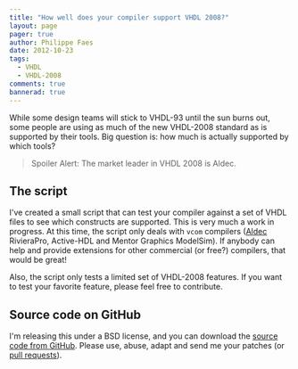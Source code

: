 ```yaml
---
title: "How well does your compiler support VHDL 2008?"
layout: page 
pager: true
author: Philippe Faes
date: 2012-10-23
tags: 
  - VHDL
  - VHDL-2008
comments: true
bannerad: true
---
```


While some design teams will stick to VHDL-93 until the sun burns out, some people are using as much of the new VHDL-2008 standard as is supported by their tools. Big question is: how much is actually supported by which tools?

> Spoiler Alert: The market leader in VHDL 2008 is Aldec.

## The script

I've created a small script that can test your compiler against a set of VHDL files to see which constructs are supported. This is very much a work in progress. At this time, the script only deals with `vcom` compilers ([Aldec](http://www.aldec.com) RivieraPro, Active-HDL and Mentor Graphics ModelSim). If anybody can help and provide extensions for other commercial (or free?) compilers, that would be great!

Also, the script only tests a limited set of VHDL-2008 features. If you want to test your favorite feature, please feel free to contribute.

## Source code on GitHub

I'm releasing this under a BSD license, and you can download the [source code from GitHub](https://github.com/philippefaes/vhdl2008-tester). Please use, abuse, adapt and send me your patches (or [pull requests](https://help.github.com/articles/using-pull-requests)).
